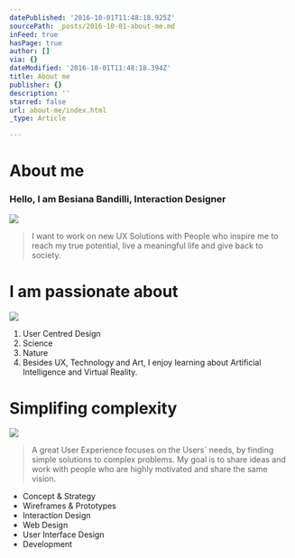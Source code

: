 ```yaml
---
datePublished: '2016-10-01T11:48:18.925Z'
sourcePath: _posts/2016-10-01-about-me.md
inFeed: true
hasPage: true
author: []
via: {}
dateModified: '2016-10-01T11:48:18.394Z'
title: About me
publisher: {}
description: ''
starred: false
url: about-me/index.html
_type: Article

---
```

# About me

### Hello, I am Besiana Bandilli, Interaction Designer
![](https://the-grid-user-content.s3-us-west-2.amazonaws.com/c35c8014-b63e-4f07-a07a-7642169d8357.gif)

> I want to work on new UX Solutions with People who inspire me to reach my true potential, live a meaningful life and give back to society. 

# I am passionate about
![](https://the-grid-user-content.s3-us-west-2.amazonaws.com/e21c9f4d-271f-46d3-94bc-817dba846222.gif)

1. User Centred Design
2. Science
3. Nature
4. Besides UX, Technology and Art, I enjoy learning about Artificial Intelligence and Virtual Reality.

# Simplifing complexity
![](https://the-grid-user-content.s3-us-west-2.amazonaws.com/a71b4f18-c649-457e-8615-05342a8faafb.gif)

> A great User Experience focuses on the Users&grave; needs, by finding simple solutions to complex problems. My goal is to share ideas and work with people who are highly motivated and share the same vision.

* Concept & Strategy
* Wireframes & Prototypes
* Interaction Design
* Web Design
* User Interface Design
* Development